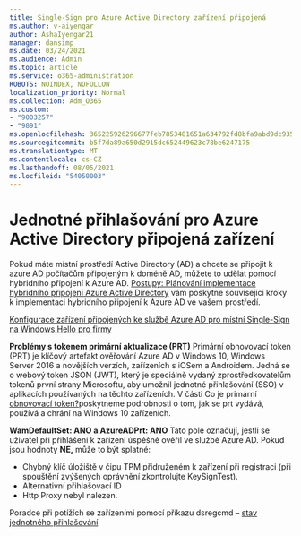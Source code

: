 ```yaml
---
title: Single-Sign pro Azure Active Directory zařízení připojená
ms.author: v-aiyengar
author: AshaIyengar21
manager: dansimp
ms.date: 03/24/2021
ms.audience: Admin
ms.topic: article
ms.service: o365-administration
ROBOTS: NOINDEX, NOFOLLOW
localization_priority: Normal
ms.collection: Adm_O365
ms.custom:
- "9003257"
- "9891"
ms.openlocfilehash: 365225926296677feb7853481651a634792fd8bfa9abd9dc9359ffaae50b60eb
ms.sourcegitcommit: b5f7da89a650d2915dc652449623c78be6247175
ms.translationtype: MT
ms.contentlocale: cs-CZ
ms.lasthandoff: 08/05/2021
ms.locfileid: "54050003"
---
```

# <a name="single-sign-on-for-azure-active-directory-joined-devices"></a>Jednotné přihlašování pro Azure Active Directory připojená zařízení

Pokud máte místní prostředí Active Directory (AD) a chcete se připojit k azure AD počítačům připojeným k doméně AD, můžete to udělat pomocí hybridního připojení k Azure AD. [Postupy: Plánování implementace hybridního připojení Azure Active Directory](https://docs.microsoft.com/azure/active-directory/devices/hybrid-azuread-join-plan) vám poskytne související kroky k implementaci hybridního připojení k Azure AD ve vašem prostředí.

[Konfigurace zařízení připojených ke službě Azure AD pro místní Single-Sign na Windows Hello pro firmy](https://docs.microsoft.com/azure/active-directory/devices/hybrid-azuread-join-plan) 

**Problémy s tokenem primární aktualizace (PRT)** Primární obnovovací token (PRT) je klíčový artefakt ověřování Azure AD v Windows 10, Windows Server 2016 a novějších verzích, zařízeních s iOSem a Androidem. Jedná se o webový token JSON (JWT), který je speciálně vydaný zprostředkovatelům tokenů první strany Microsoftu, aby umožnil jednotné přihlašování (SSO) v aplikacích používaných na těchto zařízeních. V části Co je primární [obnovovací token?](https://docs.microsoft.com/azure/active-directory/devices/concept-primary-refresh-token)poskytneme podrobnosti o tom, jak se prt vydává, používá a chrání na Windows 10 zařízeních.

**WamDefaultSet: ANO a AzureADPrt: ANO** Tato pole označují, jestli se uživatel při přihlášení k zařízení úspěšně ověřil ve službě Azure AD. Pokud jsou hodnoty **NE,** může to být splatné:

- Chybný klíč úložiště v čipu TPM přidruženém k zařízení při registraci (při spouštění zvýšených oprávnění zkontrolujte KeySignTest).
- Alternativní přihlašovací ID
- Http Proxy nebyl nalezen.

Poradce při potížích se zařízeními pomocí příkazu dsregcmd – [stav jednotného přihlašování](https://docs.microsoft.com/azure/active-directory/devices/troubleshoot-device-dsregcmd#sso-state)
